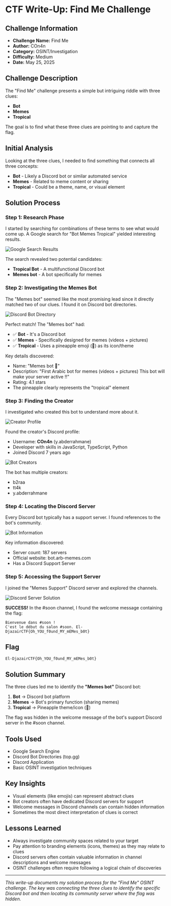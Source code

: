 # CTF Write-Up: Find Me Challenge

## Challenge Information
- **Challenge Name:** Find Me
- **Author:** COn4n
- **Category:** OSINT/Investigation
- **Difficulty:** Medium
- **Date:** May 25, 2025

## Challenge Description
The "Find Me" challenge presents a simple but intriguing riddle with three clues:
- **Bot**
- **Memes** 
- **Tropical**

The goal is to find what these three clues are pointing to and capture the flag.

## Initial Analysis

Looking at the three clues, I needed to find something that connects all three concepts:
- **Bot** - Likely a Discord bot or similar automated service
- **Memes** - Related to meme content or sharing
- **Tropical** - Could be a theme, name, or visual element

## Solution Process

### Step 1: Research Phase
I started by searching for combinations of these terms to see what would come up. A Google search for "Bot Memes Tropical" yielded interesting results.

![Google Search Results](image1.png)

The search revealed two potential candidates:
- **Tropical Bot** - A multifunctional Discord bot
- **Memes bot** - A bot specifically for memes

### Step 2: Investigating the Memes Bot
The "Memes bot" seemed like the most promising lead since it directly matched two of our clues. I found it on Discord bot directories.

![Discord Bot Directory](image2.png)

Perfect match! The "Memes bot" had:
- ✅ **Bot** - It's a Discord bot
- ✅ **Memes** - Specifically designed for memes (videos + pictures)  
- ✅ **Tropical** - Uses a pineapple emoji (🍍) as its icon/theme

Key details discovered:
- Name: "Memes bot 🍍"
- Description: "First Arabic bot for memes (videos + pictures) This bot will make your server active !!"
- Rating: 4.1 stars
- The pineapple clearly represents the "tropical" element

### Step 3: Finding the Creator
I investigated who created this bot to understand more about it.

![Creator Profile](image3.png)

Found the creator's Discord profile:
- Username: **COn4n** (y.abderrahmane)
- Developer with skills in JavaScript, TypeScript, Python
- Joined Discord 7 years ago

![Bot Creators](image4.png)

The bot has multiple creators:
- b2raa
- tt4k  
- y.abderrahmane

### Step 4: Locating the Discord Server
Every Discord bot typically has a support server. I found references to the bot's community.

![Bot Information](image5.png)

Key information discovered:
- Server count: 187 servers
- Official website: bot.arb-memes.com
- Has a Discord Support Server

### Step 5: Accessing the Support Server
I joined the "Memes Support" Discord server and explored the channels.

![Discord Server Solution](image6.png)

**SUCCESS!** In the #soon channel, I found the welcome message containing the flag:

```
Bienvenue dans #soon ! 
C'est le début du salon #soon. El-DjazairCTF{Oh_YOU_f0und_MY_mEMes_b0t}
```

## Flag
```
El-DjazairCTF{Oh_YOU_f0und_MY_mEMes_b0t}
```

## Solution Summary

The three clues led me to identify the **"Memes bot"** Discord bot:
1. **Bot** → Discord bot platform
2. **Memes** → Bot's primary function (sharing memes)
3. **Tropical** → Pineapple theme/icon (🍍)

The flag was hidden in the welcome message of the bot's support Discord server in the #soon channel.

## Tools Used
- Google Search Engine
- Discord Bot Directories (top.gg)
- Discord Application
- Basic OSINT investigation techniques

## Key Insights
- Visual elements (like emojis) can represent abstract clues
- Bot creators often have dedicated Discord servers for support
- Welcome messages in Discord channels can contain hidden information
- Sometimes the most direct interpretation of clues is correct

## Lessons Learned
- Always investigate community spaces related to your target
- Pay attention to branding elements (icons, themes) as they may relate to clues
- Discord servers often contain valuable information in channel descriptions and welcome messages
- OSINT challenges often require following a logical chain of discoveries

---

*This write-up documents my solution process for the "Find Me" OSINT challenge. The key was connecting the three clues to identify the specific Discord bot and then locating its community server where the flag was hidden.*